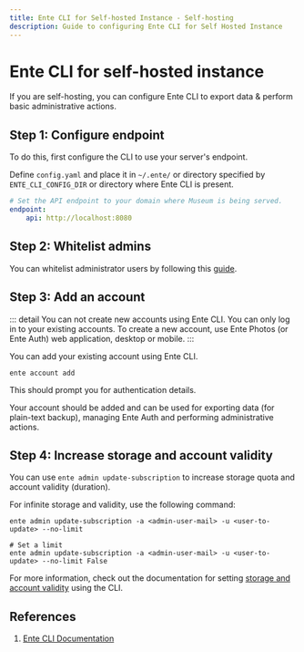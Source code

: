 ```yaml
---
title: Ente CLI for Self-hosted Instance - Self-hosting
description: Guide to configuring Ente CLI for Self Hosted Instance
---
```


# Ente CLI for self-hosted instance

If you are self-hosting, you can configure Ente CLI to export data &
perform basic administrative actions.

## Step 1: Configure endpoint

To do this, first configure the CLI to use your server's endpoint.

Define `config.yaml` and place it in `~/.ente/` or directory
specified by `ENTE_CLI_CONFIG_DIR` or directory where Ente CLI
is present.

``` yaml
# Set the API endpoint to your domain where Museum is being served.
endpoint:
    api: http://localhost:8080
```

## Step 2: Whitelist admins

You can whitelist administrator users by following this
[guide](/self-hosting/administration/users#whitelist-admins).

## Step 3: Add an account

::: detail
You can not create new accounts using Ente CLI. You can only log in to your existing accounts.
To create a new account, use Ente Photos (or Ente Auth) web application, desktop or mobile.
:::

You can add your existing account using Ente CLI.

``` shell
ente account add
```

This should prompt you for authentication details.

Your account should be added and can be used for exporting data
(for plain-text backup), managing Ente Auth and performing
administrative actions.

## Step 4: Increase storage and account validity

You can use `ente admin update-subscription` to increase
storage quota and account validity (duration).

For infinite storage and validity, use the following command:
``` shell
ente admin update-subscription -a <admin-user-mail> -u <user-to-update> --no-limit 

# Set a limit
ente admin update-subscription -a <admin-user-mail> -u <user-to-update> --no-limit False
```

For more information, check out the documentation for setting 
[storage and account validity](https://github.com/ente-io/ente/blob/main/cli/docs/generated/ente_admin_update-subscription.md)
using the CLI.

## References

1. [Ente CLI Documentation](https://github.com/ente-io/ente/blob/main/cli/docs/generated)